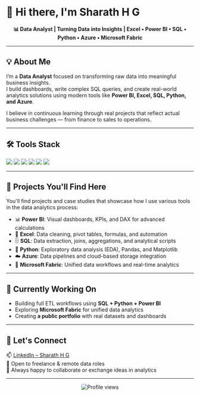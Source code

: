 # 👋 Hi there, I'm **Sharath H G**

<p align="center">
  <strong>📊 Data Analyst | Turning Data into Insights | Excel • Power BI • SQL • Python • Azure • Microsoft Fabric</strong>
</p>

---

## 💡 About Me

I’m a **Data Analyst** focused on transforming raw data into meaningful business insights.  
I build dashboards, write complex SQL queries, and create real-world analytics solutions using modern tools like **Power BI, Excel, SQL, Python, and Azure**.

I believe in continuous learning through real projects that reflect actual business challenges — from finance to sales to operations.

---

## 🛠️ Tools Stack

<p align="left">
  <img src="https://img.shields.io/badge/Excel-217346?style=for-the-badge&logo=microsoft-excel&logoColor=white" />
  <img src="https://img.shields.io/badge/Power%20BI-F2C811?style=for-the-badge&logo=powerbi&logoColor=000" />
  <img src="https://img.shields.io/badge/SQL-4479A1?style=for-the-badge&logo=postgresql&logoColor=fff" />
  <img src="https://img.shields.io/badge/Python-3776AB?style=for-the-badge&logo=python&logoColor=white" />
  <img src="https://img.shields.io/badge/Azure-0078D4?style=for-the-badge&logo=microsoft-azure&logoColor=white" />
  <img src="https://img.shields.io/badge/Microsoft%20Fabric-000000?style=for-the-badge&logo=powerbi&logoColor=white" />
</p>

---

## 📁 Projects You'll Find Here

You'll find projects and case studies that showcase how I use various tools in the data analytics process:

- 📊 **Power BI**: Visual dashboards, KPIs, and DAX for advanced calculations  
- 📗 **Excel**: Data cleaning, pivot tables, formulas, and automation  
- 🗄️ **SQL**: Data extraction, joins, aggregations, and analytical scripts  
- 🐍 **Python**: Exploratory data analysis (EDA), Pandas, and Matplotlib  
- ☁️ **Azure**: Data pipelines and cloud-based storage integration  
- 🧱 **Microsoft Fabric**: Unified data workflows and real-time analytics

---

## 🌱 Currently Working On

- Building full ETL workflows using **SQL + Python + Power BI**  
- Exploring **Microsoft Fabric** for unified data analytics  
- Creating **a public portfolio** with real datasets and dashboards

---

## 🤝 Let's Connect

📫 [LinkedIn – Sharath H G](https://www.linkedin.com/in/sharath10)  
📌 Open to freelance & remote data roles  
💬 Always happy to collaborate or exchange ideas in analytics

---

<p align="center">
  <img src="https://komarev.com/ghpvc/?username=SharathHG&style=flat-square&color=blue" alt="Profile views" />
</p>
